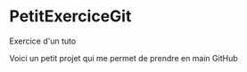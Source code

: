 # PetitExerciceGit
Exercice d'un tuto

Voici un petit projet qui me permet de prendre en main GitHub

